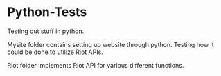 # Python-Tests
Testing out stuff in python.

Mysite folder contains setting up website through python. Testing how it could be done to utilize Riot APIs.

Riot folder implements Riot API for various different functions.
